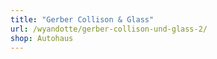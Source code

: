 ```yaml
---
title: "Gerber Collison & Glass"
url: /wyandotte/gerber-collison-und-glass-2/
shop: Autohaus
---
```

